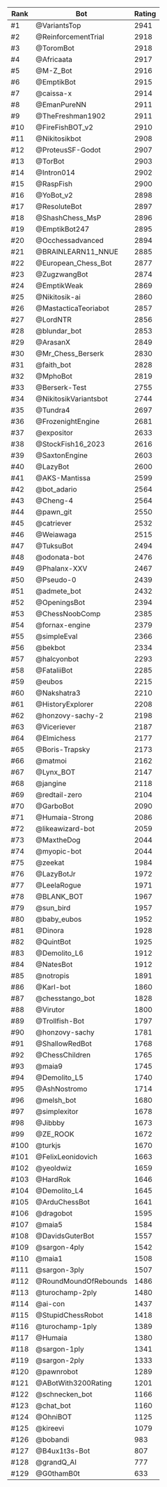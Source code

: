 Rank|Bot|Rating
---|---|---
#1|@VariantsTop|2941
#2|@ReinforcementTrial|2918
#3|@ToromBot|2918
#4|@Africaata|2917
#5|@M-Z_Bot|2916
#6|@EmptikBot|2915
#7|@caissa-x|2914
#8|@EmanPureNN|2911
#9|@TheFreshman1902|2911
#10|@FireFishBOT_v2|2910
#11|@Nikitosikbot|2908
#12|@ProteusSF-Godot|2907
#13|@TorBot|2903
#14|@Intron014|2902
#15|@RaspFish|2900
#16|@YoBot_v2|2898
#17|@ResoluteBot|2897
#18|@ShashChess_MsP|2896
#19|@EmptikBot247|2895
#20|@Occhessadvanced|2894
#21|@BRAINLEARN11_NNUE|2885
#22|@European_Chess_Bot|2877
#23|@ZugzwangBot|2874
#24|@EmptikWeak|2869
#25|@Nikitosik-ai|2860
#26|@MastacticaTeoriabot|2857
#27|@LordNTR|2856
#28|@blundar_bot|2853
#29|@ArasanX|2849
#30|@Mr_Chess_Berserk|2830
#31|@faith_bot|2828
#32|@MphoBot|2819
#33|@Berserk-Test|2755
#34|@NikitosikVariantsbot|2744
#35|@Tundra4|2697
#36|@FrozenightEngine|2681
#37|@expositor|2633
#38|@StockFish16_2023|2616
#39|@SaxtonEngine|2603
#40|@LazyBot|2600
#41|@AKS-Mantissa|2599
#42|@bot_adario|2564
#43|@Cheng-4|2564
#44|@pawn_git|2550
#45|@catriever|2532
#46|@Weiawaga|2515
#47|@TuksuBot|2494
#48|@odonata-bot|2476
#49|@Phalanx-XXV|2467
#50|@Pseudo-0|2439
#51|@admete_bot|2432
#52|@OpeningsBot|2394
#53|@ChessNoobComp|2385
#54|@fornax-engine|2379
#55|@simpleEval|2366
#56|@bekbot|2334
#57|@halcyonbot|2293
#58|@FataliiBot|2285
#59|@eubos|2215
#60|@Nakshatra3|2210
#61|@HistoryExplorer|2208
#62|@honzovy-sachy-2|2198
#63|@Viceriever|2187
#64|@Elmichess|2177
#65|@Boris-Trapsky|2173
#66|@matmoi|2162
#67|@Lynx_BOT|2147
#68|@jangine|2118
#69|@redtail-zero|2104
#70|@GarboBot|2090
#71|@Humaia-Strong|2086
#72|@likeawizard-bot|2059
#73|@MaxtheDog|2044
#74|@myopic-bot|2044
#75|@zeekat|1984
#76|@LazyBotJr|1972
#77|@LeelaRogue|1971
#78|@BLANK_BOT|1967
#79|@sun_bird|1957
#80|@baby_eubos|1952
#81|@Dinora|1928
#82|@QuintBot|1925
#83|@Demolito_L6|1912
#84|@NatesBot|1912
#85|@notropis|1891
#86|@Karl-bot|1860
#87|@chesstango_bot|1828
#88|@Virutor|1800
#89|@Trollfish-Bot|1797
#90|@honzovy-sachy|1781
#91|@ShallowRedBot|1768
#92|@ChessChildren|1765
#93|@maia9|1745
#94|@Demolito_L5|1740
#95|@AshNostromo|1714
#96|@melsh_bot|1680
#97|@simplexitor|1678
#98|@Jibbby|1673
#99|@ZE_ROOK|1672
#100|@turkjs|1670
#101|@FelixLeonidovich|1663
#102|@yeoldwiz|1659
#103|@HardRok|1646
#104|@Demolito_L4|1645
#105|@ArduChessBot|1641
#106|@dragobot|1595
#107|@maia5|1584
#108|@DavidsGuterBot|1557
#109|@sargon-4ply|1542
#110|@maia1|1508
#111|@sargon-3ply|1507
#112|@RoundMoundOfRebounds|1486
#113|@turochamp-2ply|1480
#114|@ai-con|1437
#115|@StupidChessRobot|1418
#116|@turochamp-1ply|1389
#117|@Humaia|1380
#118|@sargon-1ply|1341
#119|@sargon-2ply|1333
#120|@pawnrobot|1289
#121|@ABotWith3200Rating|1201
#122|@schnecken_bot|1166
#123|@chat_bot|1160
#124|@OhniBOT|1125
#125|@kireevi|1079
#126|@bobandi|983
#127|@B4ux1t3s-Bot|807
#128|@grandQ_AI|777
#129|@G0thamB0t|633
